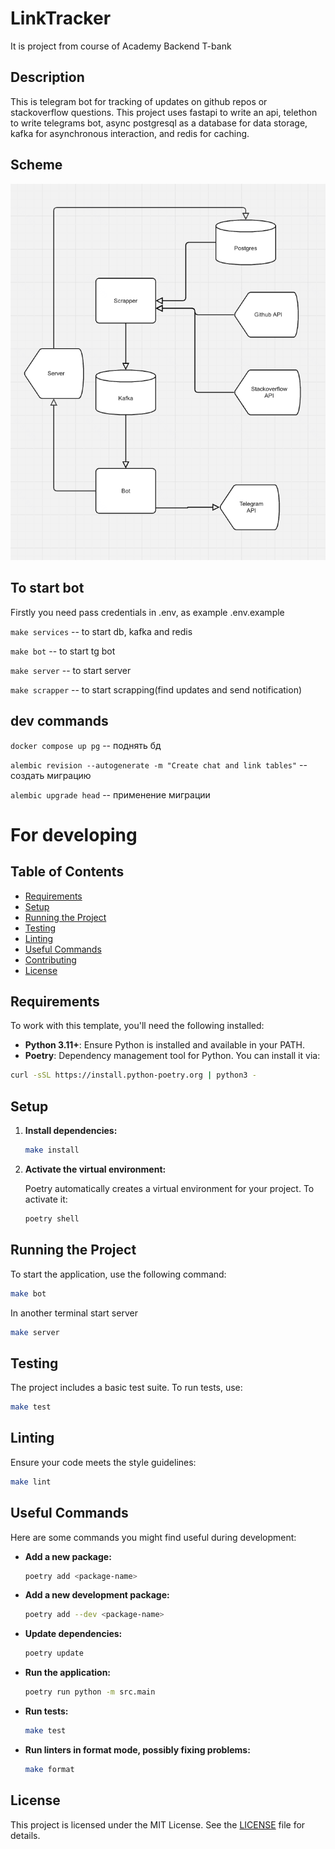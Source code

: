 # LinkTracker

It is project from course of Academy Backend T-bank

## Description

This is telegram bot for tracking of updates on github repos or stackoverflow questions. This project uses fastapi to write an api, telethon to write telegrams bot, async postgresql as a database for data storage, kafka for asynchronous interaction, and redis for caching.


## Scheme 
![alt text](./img/scheme.png)

## To start bot
Firstly you need pass credentials in .env, as example .env.example

`make services` -- to start db, kafka and redis

`make bot` -- to start tg bot

`make server` -- to start server

`make scrapper` -- to start scrapping(find updates and send notification)
## dev commands
`docker compose up pg` -- поднять бд

`alembic revision --autogenerate -m "Create chat and link tables"` -- создать миграцию

`alembic upgrade head` -- применение миграции

# For developing

## Table of Contents

- [Requirements](#requirements)
- [Setup](#setup)
- [Running the Project](#running-the-project)
- [Testing](#testing)
- [Linting](#linting)
- [Useful Commands](#useful-commands)
- [Contributing](#contributing)
- [License](#license)

## Requirements

To work with this template, you'll need the following installed:

- **Python 3.11+**: Ensure Python is installed and available in your PATH.
- **Poetry**: Dependency management tool for Python. You can install it via:

```bash
curl -sSL https://install.python-poetry.org | python3 -
```

## Setup

1. **Install dependencies:**

   ```bash
   make install
   ```

2. **Activate the virtual environment:**

   Poetry automatically creates a virtual environment for your project. To activate it:

   ```bash
   poetry shell
   ```

## Running the Project

To start the application, use the following command:

```bash
make bot
```

In another terminal start server
```bash
make server
```

## Testing

The project includes a basic test suite. To run tests, use:

```bash
make test
```

## Linting

Ensure your code meets the style guidelines:

```bash
make lint
```

## Useful Commands

Here are some commands you might find useful during development:

- **Add a new package:**

  ```bash
  poetry add <package-name>
  ```

- **Add a new development package:**

  ```bash
  poetry add --dev <package-name>
  ```

- **Update dependencies:**

  ```bash
  poetry update
  ```

- **Run the application:**

  ```bash
  poetry run python -m src.main
  ```

- **Run tests:**

  ```bash
  make test
  ```

- **Run linters in format mode, possibly fixing problems:**

  ```bash
  make format
  ```

## License

This project is licensed under the MIT License. See the [LICENSE](LICENSE) file for details.
